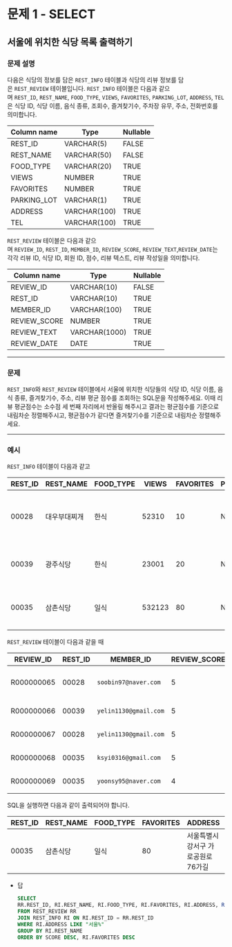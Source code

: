 # 문제 1 - SELECT

## 서울에 위치한 식당 목록 출력하기

### **문제 설명**

다음은 식당의 정보를 담은 `REST_INFO` 테이블과 식당의 리뷰 정보를 담은 `REST_REVIEW` 테이블입니다. `REST_INFO` 테이블은 다음과 같으며 `REST_ID`, `REST_NAME`, `FOOD_TYPE`, `VIEWS`, `FAVORITES`, `PARKING_LOT`, `ADDRESS`, `TEL`은 식당 ID, 식당 이름, 음식 종류, 조회수, 즐겨찾기수, 주차장 유무, 주소, 전화번호를 의미합니다.

| Column name | Type | Nullable |
| --- | --- | --- |
| REST_ID | VARCHAR(5) | FALSE |
| REST_NAME | VARCHAR(50) | FALSE |
| FOOD_TYPE | VARCHAR(20) | TRUE |
| VIEWS | NUMBER | TRUE |
| FAVORITES | NUMBER | TRUE |
| PARKING_LOT | VARCHAR(1) | TRUE |
| ADDRESS | VARCHAR(100) | TRUE |
| TEL | VARCHAR(100) | TRUE |

`REST_REVIEW` 테이블은 다음과 같으며 `REVIEW_ID`, `REST_ID`, `MEMBER_ID`, `REVIEW_SCORE`, `REVIEW_TEXT`,`REVIEW_DATE`는 각각 리뷰 ID, 식당 ID, 회원 ID, 점수, 리뷰 텍스트, 리뷰 작성일을 의미합니다.

| Column name | Type | Nullable |
| --- | --- | --- |
| REVIEW_ID | VARCHAR(10) | FALSE |
| REST_ID | VARCHAR(10) | TRUE |
| MEMBER_ID | VARCHAR(100) | TRUE |
| REVIEW_SCORE | NUMBER | TRUE |
| REVIEW_TEXT | VARCHAR(1000) | TRUE |
| REVIEW_DATE | DATE | TRUE |

---

### 문제

`REST_INFO`와 `REST_REVIEW` 테이블에서 서울에 위치한 식당들의 식당 ID, 식당 이름, 음식 종류, 즐겨찾기수, 주소, 리뷰 평균 점수를 조회하는 SQL문을 작성해주세요. 이때 리뷰 평균점수는 소수점 세 번째 자리에서 반올림 해주시고 결과는 평균점수를 기준으로 내림차순 정렬해주시고, 평균점수가 같다면 즐겨찾기수를 기준으로 내림차순 정렬해주세요.

---

### 예시

`REST_INFO` 테이블이 다음과 같고

| REST_ID | REST_NAME | FOOD_TYPE | VIEWS | FAVORITES | PARKING_LOT | ADDRESS | TEL |
| --- | --- | --- | --- | --- | --- | --- | --- |
| 00028 | 대우부대찌개 | 한식 | 52310 | 10 | N | 경기도 용인시 처인구 남사읍 처인성로 309 | 031-235-1235 |
| 00039 | 광주식당 | 한식 | 23001 | 20 | N | 경기도 부천시 산업로8번길 60 | 031-235-6423 |
| 00035 | 삼촌식당 | 일식 | 532123 | 80 | N | 서울특별시 강서구 가로공원로76가길 | 02-135-1266 |

`REST_REVIEW` 테이블이 다음과 같을 때

| REVIEW_ID | REST_ID | MEMBER_ID | REVIEW_SCORE | REVIEW_TEXT | REVIEW_DATE |
| --- | --- | --- | --- | --- | --- |
| R000000065 | 00028 | `soobin97@naver.com` | 5 | 부찌 국물에서 샤브샤브 맛이나고 깔끔 | 2022-04-12 |
| R000000066 | 00039 | `yelin1130@gmail.com` | 5 | 김치찌개 최곱니다. | 2022-02-12 |
| R000000067 | 00028 | `yelin1130@gmail.com` | 5 | 햄이 많아서 좋아요 | 2022-02-22 |
| R000000068 | 00035 | `ksyi0316@gmail.com` | 5 | 숙성회가 끝내줍니다. | 2022-02-15 |
| R000000069 | 00035 | `yoonsy95@naver.com` | 4 | 비린내가 전혀없어요. | 2022-04-16 |

SQL을 실행하면 다음과 같이 출력되어야 합니다.

| REST_ID | REST_NAME | FOOD_TYPE | FAVORITES | ADDRESS | SCORE |
| --- | --- | --- | --- | --- | --- |
| 00035 | 삼촌식당 | 일식 | 80 | 서울특별시 강서구 가로공원로76가길 | 4.50 |

- 답
    
    ```sql
    SELECT 
    RR.REST_ID, RI.REST_NAME, RI.FOOD_TYPE, RI.FAVORITES, RI.ADDRESS, ROUND(AVG(RR.REVIEW_SCORE),2) AS SCORE
    FROM REST_REVIEW RR
    JOIN REST_INFO RI ON RI.REST_ID = RR.REST_ID
    WHERE RI.ADDRESS LIKE "서울%"
    GROUP BY RI.REST_NAME
    ORDER BY SCORE DESC, RI.FAVORITES DESC
    ```